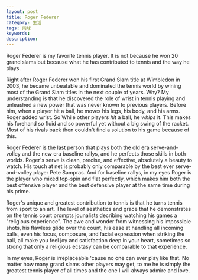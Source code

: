 ```yaml
---
layout: post
title: Roger Federer
category: 生活
tags: 网球
keywords: 
description: 
---
```


Roger Federer is my favorite tennis player. It is not because he won 20 grand slams but because what he has contributed to tennis and the way he plays. 

Right after Roger Federer won his first Grand Slam title at Wimbledon in 2003, he became unbeatable and dominated the tennis world by wining most of the Grand Slam titles in the next couple of years. Why? My understanding is that he discovered the role of wrist in tennis playing and unleashed a new power that was never known to previous players. Before him, when a player hit a ball, he moves his legs, his body, and his arms. Roger added wrist. So While other players _hit_ a ball, he _whips_ it. This makes his forehand so fluid and so powerful yet without a big swing of the racket. Most of his rivals back then couldn't find a solution to his game because of this.  

Roger Federer is the last person that plays both the old era serve-and-volley and the new era baseline rallys, and he perfects those skills in both worlds. Roger's serve is clean, precise, and effective, absolutely a beauty to watch. His touch at net is probably only comparable by the best ever serve-and-volley player Pete Sampras. And for baseline rallys, in my eyes Roger is the player who mixed top-spin and flat perfectly, which makes him both the best offensive player and the best defensive player at the same time during his prime. 

Roger's unique and greatest contribution to tennis is that he turns tennis from sport to an art. The level of aesthetics and grace that he demonstrates on the tennis court prompts jounalists decribing watching his games a "religious experience". The awe and wonder from witnessing his impossible shots, his flawless glide over the count, his ease at handling all incoming balls, even his focus, composure, and facial expression when striking the ball, all make you feel joy and satisfaction deep in your heart, sometimes so strong that only a religious ecstasy can be comparable to that experience. 

In my eyes, Roger is irreplaceable 'cause no one can ever play like that. No matter how many grand slams other players may get, to me he is simply the greatest tennis player of all times and the one I will always admire and love. 
